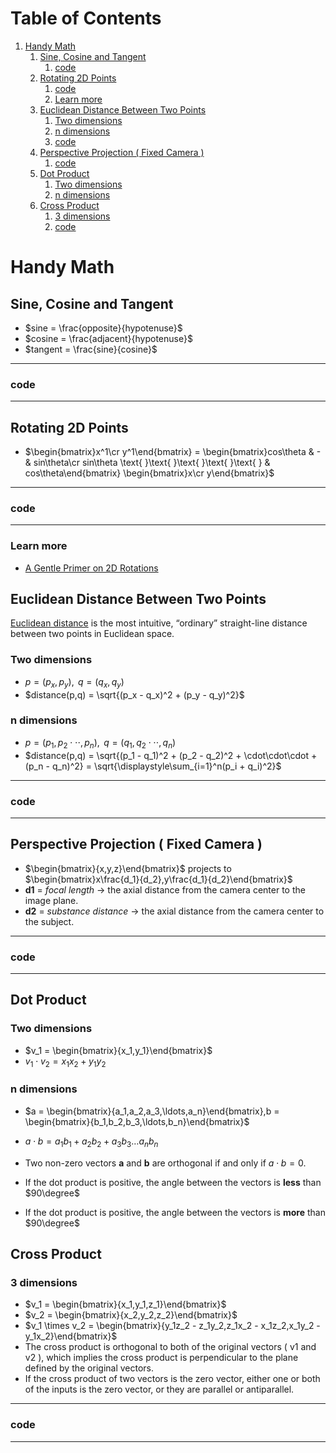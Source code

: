 
# Table of Contents

1.  [Handy Math](#org6a1b5d3)
    1.  [Sine, Cosine and Tangent](#org3a2c287)
        1.  [code](#org05e978b)
    2.  [Rotating 2D Points](#org98c1516)
        1.  [code](#orgebfa78a)
        2.  [Learn more](#orgd8951e0)
    3.  [Euclidean Distance Between Two Points](#org66bf43b)
        1.  [Two dimensions](#org312485e)
        2.  [n dimensions](#org8b3fe08)
        3.  [code](#orgf0faab9)
    4.  [Perspective Projection ( Fixed Camera )](#org9277f6d)
        1.  [code](#orgd7ddc10)
    5.  [Dot Product](#orgb8ca13e)
        1.  [Two dimensions](#org0a3eb3d)
        2.  [n dimensions](#orge445e66)
    6.  [Cross Product](#org47009bf)
        1.  [3 dimensions](#org84fc7e1)
        2.  [code](#org5159302)



<a id="org6a1b5d3"></a>

# Handy Math


<a id="org3a2c287"></a>

## Sine, Cosine and Tangent

-   $sine = \frac{opposite}{hypotenuse}$
-   $cosine = \frac{adjacent}{hypotenuse}$
-   $tangent = \frac{sine}{cosine}$

---


<a id="org05e978b"></a>

### code

---


<a id="org98c1516"></a>

## Rotating 2D Points

-   $\begin{bmatrix}x^1\cr y^1\end{bmatrix} = \begin{bmatrix}cos\theta & - & sin\theta\cr sin\theta \text{ }\text{ }\text{ }\text{ }\text{ } & cos\theta\end{bmatrix} \begin{bmatrix}x\cr y\end{bmatrix}$

---


<a id="orgebfa78a"></a>

### code

---


<a id="orgd8951e0"></a>

### Learn more

-   [A Gentle Primer on 2D Rotations](https://www.alanzucconi.com/2016/02/03/2d-rotations/)


<a id="org66bf43b"></a>

## Euclidean Distance Between Two Points

[Euclidean distance](https://en.wikipedia.org/wiki/Euclidean_distance) is the most intuitive, &ldquo;ordinary&rdquo; straight-line distance between two points in Euclidean space.


<a id="org312485e"></a>

### Two dimensions

-   $p = (p_x,p_y), \text{ } q = (q_x,q_y)$
-   $distance(p,q) = \sqrt{(p_x - q_x)^2 + (p_y - q_y)^2}$


<a id="org8b3fe08"></a>

### n dimensions

-   $p = (p_1,p_2\cdot\cdot\cdot,p_n), \text{ } q = (q_1,q_2\cdot\cdot\cdot,q_n)$
-   $distance(p,q) = \sqrt{(p_1 - q_1)^2 + (p_2 - q_2)^2 + \cdot\cdot\cdot + (p_n - q_n)^2} = \sqrt{\displaystyle\sum_{i=1}^n(p_i + q_i)^2}$

---


<a id="orgf0faab9"></a>

### code

---


<a id="org9277f6d"></a>

## Perspective Projection ( Fixed Camera )

-   $\begin{bmatrix}{x,y,z}\end{bmatrix}$ projects to $\begin{bmatrix}x\frac{d_1}{d_2},y\frac{d_1}{d_2}\end{bmatrix}$
-   **d1** = *focal length* -> the axial distance from the camera center to the image plane.
-   **d2** = *substance distance* -> the axial distance from the camera center to the subject.

---


<a id="orgd7ddc10"></a>

### code

---


<a id="orgb8ca13e"></a>

## Dot Product


<a id="org0a3eb3d"></a>

### Two dimensions

-   $v_1 = \begin{bmatrix}{x_1,y_1}\end{bmatrix}$
-   $v_1 \cdot v_2 = x_1x_2 + y_1y_2$


<a id="orge445e66"></a>

### n dimensions

-   $a = \begin{bmatrix}{a_1,a_2,a_3,\ldots,a_n}\end{bmatrix},b = \begin{bmatrix}{b_1,b_2,b_3,\ldots,b_n}\end{bmatrix}$

-   $a \cdot b = a_1b_1 + a_2b_2 + a_3b_3 \ldots a_nb_n$

-   Two non-zero vectors **a** and **b** are orthogonal if and only if $a \cdot b = 0$.
-   If the dot product is positive, the angle between the vectors is **less** than $90\degree$
-   If the dot product is positive, the angle between the vectors is **more** than $90\degree$


<a id="org47009bf"></a>

## Cross Product


<a id="org84fc7e1"></a>

### 3 dimensions

-   $v_1 = \begin{bmatrix}{x_1,y_1,z_1}\end{bmatrix}$
-   $v_2 = \begin{bmatrix}{x_2,y_2,z_2}\end{bmatrix}$
-   $v_1 \times v_2 = \begin{bmatrix}{y_1z_2 - z_1y_2,z_1x_2 - x_1z_2,x_1y_2 - y_1x_2}\end{bmatrix}$
-   The cross product is orthogonal to both of the original vectors ( v1 and v2 ), which implies the cross product is perpendicular to the plane defined by the original vectors.
-   If the cross product of two vectors is the zero vector, either one or both of the inputs is the zero vector, or they are parallel or antiparallel.

---


<a id="org5159302"></a>

### code

---


